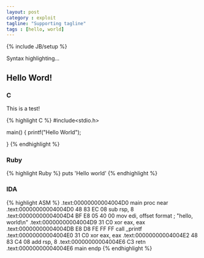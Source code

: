 ```yaml
---
layout: post
category : exploit
tagline: "Supporting tagline"
tags : [hello, world]
---
```

{% include JB/setup %}

Syntax highlighting...

## Hello Word!

### C

This is a test!

{% highlight C %}
#include<stdio.h>

main()
{
  printf("Hello World");

}
{% endhighlight %}






### Ruby

{% highlight Ruby %}
puts 'Hello world'
{% endhighlight %}


### IDA

{% highlight ASM %}
.text:00000000004004D0 main proc near
.text:00000000004004D0 48 83 EC 08 sub rsp, 8
.text:00000000004004D4 BF E8 05 40 00 mov edi, offset format ; "hello, world\n"
.text:00000000004004D9 31 C0 xor eax, eax
.text:00000000004004DB E8 D8 FE FF FF call _printf
.text:00000000004004E0 31 C0 xor eax, eax
.text:00000000004004E2 48 83 C4 08 add rsp, 8
.text:00000000004004E6 C3 retn
.text:00000000004004E6 main endp
{% endhighlight %}

<!--
### Examples

This website is created with Jekyll. [Other Jekyll websites](https://github.com/mojombo/jekyll/wiki/Sites).
-->